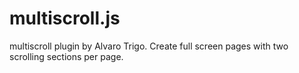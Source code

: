 multiscroll.js
==============

multiscroll plugin by Alvaro Trigo. Create full screen pages with two scrolling sections per page.
